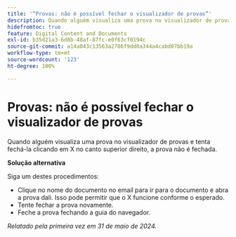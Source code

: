 ```yaml
---
title: '“Provas: não é possível fechar o visualizador de provas”'
description: Quando alguém visualiza uma prova no visualizador de provas e tenta fechá-la clicando em X no canto superior direito, a prova não é fechada. Uma solução alternativa está disponível.
hidefromtoc: true
feature: Digital Content and Documents
exl-id: b35d21a3-6d8b-48af-87fc-e0f63cf0194c
source-git-commit: a14a043c13563a2706f9dd0a344a4cabd07bb19a
workflow-type: tm+mt
source-wordcount: '123'
ht-degree: 100%

---
```


# Provas: não é possível fechar o visualizador de provas


<!--
>[!NOTE]
>
>This issue was fixed on July 18, 2024.
-->

Quando alguém visualiza uma prova no visualizador de provas e tenta fechá-la clicando em X no canto superior direito, a prova não é fechada.

**Solução alternativa**

Siga um destes procedimentos:

* Clique no nome do documento no email para ir para o documento e abra a prova dali. Isso pode permitir que o X funcione conforme o esperado.
* Tente fechar a prova novamente.
* Feche a prova fechando a guia do navegador.

_Relatado pela primeira vez em 31 de maio de 2024._
